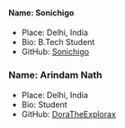 #### Name: Sonichigo

 - Place: Delhi, India
 - Bio: B.Tech Student
 - GitHub: [Sonichigo](https://github.com/sonichigo)
### Name: Arindam Nath
 - Place: Delhi, India
 - Bio: Student
 - GitHub: [DoraTheExplorax](https://github.com/DoraTheExplorax)
